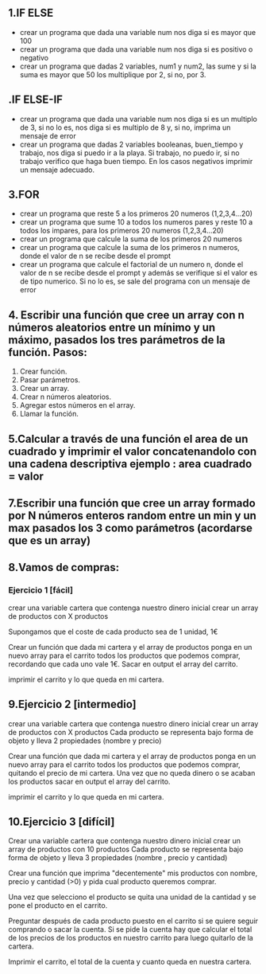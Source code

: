 ## 1.IF ELSE
* crear un programa que dada una variable num nos diga si es mayor que 100 
* crear un programa que dada una variable num nos diga si es positivo o negativo
* crear un programa que dadas 2 variables, num1 y num2, las sume y si la suma es mayor que 50 los multiplique  por 2, si no, por 3. 



## .IF ELSE-IF
* crear un programa que dada una variable num nos diga si es un multiplo de 3, si no lo es, nos diga si es multiplo de 8 y, si no, imprima un mensaje de error
* crear un programa que dadas 2 variables booleanas, buen_tiempo y trabajo, nos diga si puedo ir a la playa. Si trabajo, no puedo ir, si no trabajo verifico que haga buen tiempo. En los casos negativos imprimir un mensaje adecuado.



## 3.FOR
* crear un programa que reste 5 a los primeros 20 numeros (1,2,3,4...20)
* crear un programa que sume 10 a todos los numeros pares y reste 10 a todos los impares, para los primeros 20 numeros (1,2,3,4...20)
* crear un programa que calcule la suma de los primeros 20 numeros
* crear un programa que calcule la suma de los primeros n numeros, donde el valor de n se recibe desde el prompt
* crear un programa que calcule el factorial de un numero n, donde el valor de n se recibe desde el prompt y además se verifique si el valor es de tipo numerico. Si no lo es, se sale del programa con un mensaje de error



## 4. Escribir una función que cree un array con n números aleatorios entre un mínimo y un máximo, pasados los tres parámetros de la función. Pasos:

1. Crear función.
2. Pasar parámetros.
3. Crear un array.
4. Crear n números aleatorios.
5. Agregar estos números en el array.
6. Llamar la función.

## 5.Calcular a través de una función el area de un cuadrado y imprimir el valor concatenandolo con una cadena descriptiva ejemplo  :  area cuadrado = valor 



## 7.Escribir una función que cree un array formado por N números enteros random entre un min y un max pasados los 3 como parámetros (acordarse que es un array)


## 8.Vamos de compras:
### Ejercicio 1 [fácil]

crear una variable cartera que contenga nuestro dinero inicial
crear un array de productos con X productos

Supongamos que el coste de cada producto sea de 1 unidad, 1€

Crear un función que dada mi cartera y el array de productos ponga en un nuevo array para el carrito todos los productos que podemos comprar, recordando que cada uno vale 1€. Sacar en output el array del carrito.

imprimir el carrito y lo que queda en mi cartera.


## 9.Ejercicio 2 [intermedio]
crear una variable cartera que contenga nuestro dinero inicial
crear un array de productos con X productos
Cada producto se representa bajo forma de objeto y lleva 2 propiedades (nombre y precio)

Crear una función que dada mi cartera y el array de productos ponga en un nuevo array para el carrito todos los productos que podemos comprar, quitando el precio de mi cartera. Una vez que no queda dinero o se acaban los productos sacar en output el array del carrito.

imprimir el carrito y lo que queda en mi cartera.

## 10.Ejercicio 3 [difícil]
Crear una variable cartera que contenga nuestro dinero inicial
crear un array de productos con 10 productos
Cada producto se representa bajo forma de objeto y lleva 3 propiedades (nombre , precio y cantidad)

Crear una función que imprima "decentemente" mis productos con nombre, precio y cantidad (>0) y pida cual producto queremos comprar.

Una vez que selecciono el producto se quita una unidad de la cantidad y se pone el producto en el carrito.

Preguntar después de cada producto puesto en el carrito si se quiere seguir comprando o sacar la cuenta. Si se pide la cuenta hay que calcular el total de los precios de los productos en nuestro carrito para luego quitarlo de la cartera.

Imprimir el carrito, el total de la cuenta y cuanto queda en nuestra cartera.